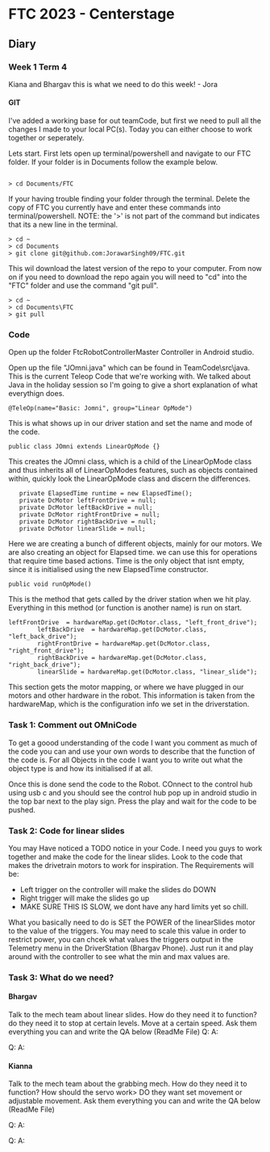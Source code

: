 # FTC 2023 - Centerstage

## Diary
### Week 1 Term 4
Kiana and Bhargav this is what we need to do this week! - Jora

#### GIT
I've added a working base for out teamCode, but first we need to pull all the changes I made to your local PC(s). Today you can either choose to work together or seperately.

Lets start.
First lets open up terminal/powershell and navigate to our FTC folder. If your folder is in Documents follow the example below.

```

> cd Documents/FTC

```
 If your having trouble finding your folder through the terminal. Delete the copy of FTC you currently have and enter these commands into terminal/powershell. NOTE: the '>' is not part of the command but indicates that its a new line in the terminal.

 ```
 > cd ~
 > cd Documents
 > git clone git@github.com:JorawarSingh09/FTC.git
 ```

 This wil download the latest version of the repo to your computer. From now on if you need to download the repo  again you will need to "cd" into the "FTC" folder and use the command "git pull".
 ```
 > cd ~
 > cd Documents\FTC
 > git pull
 ```

 ### Code
 Open up the folder FtcRobotControllerMaster Controller in Android studio. 

 Open up the file  "JOmni.java" which can be found in TeamCode\src\java.
 This is the current Teleop Code that we're working with. We talked about Java in the holiday session so I'm going to give a short explanation of what everythign does.

 ```
 @TeleOp(name="Basic: Jomni", group="Linear OpMode")
 ```
 This is what shows up in our driver station and set the name and mode of the code.

 ```
 public class JOmni extends LinearOpMode {}
 ```
 This creates the JOmni class, which is a child of the LinearOpMode class and thus inherits all of LinearOpModes features, such as objects contained within, quickly look the LinearOpMode class and discern the differences.

 ```
    private ElapsedTime runtime = new ElapsedTime();
    private DcMotor leftFrontDrive = null;
    private DcMotor leftBackDrive = null;
    private DcMotor rightFrontDrive = null;
    private DcMotor rightBackDrive = null;
    private DcMotor linearSlide = null;
 ```
Here we are creating a bunch of different objects, mainly for our motors. We are also creating an object for Elapsed time. we can use this for operations that require time based actions. Time is the only object that isnt empty, since it is initialised using the new ElapsedTime constructor. 

```
public void runOpMode()
```
This is the method that gets called by the driver station when we hit play. Everything in this method (or function is another name) is run on start.

```
leftFrontDrive  = hardwareMap.get(DcMotor.class, "left_front_drive");
        leftBackDrive  = hardwareMap.get(DcMotor.class, "left_back_drive");
        rightFrontDrive = hardwareMap.get(DcMotor.class, "right_front_drive");
        rightBackDrive = hardwareMap.get(DcMotor.class, "right_back_drive");
        linearSlide = hardwareMap.get(DcMotor.class, "linear_slide");
```
This section gets the motor mapping, or where we have plugged in our motors and other hardware in the robot. This information is taken from the hardwareMap, which is the configuration info we set in the driverstation.

### Task 1: Comment out OMniCode
To get a goood understanding of the code I want you comment as much of the code you can and use your own words to describe that the function of the code is. For all Objects in the code I want you to write out what the object type is and how its initialised if at all.

Once this is done send the code to the Robot. COnnect to the control hub using usb c and you should see the control hub pop up in android studio in the top bar next to the play sign. Press the play and wait for the code to be pushed.

### Task 2: Code for linear slides
You may Have noticed a TODO notice in your Code. I need you guys to work together and make the code for the linear slides. Look to the code that makes the drivetrain motors to work for inspiration.
The Requirements will be:
- Left trigger on the controller will make the slides do DOWN
- Right trigger will make the slides go up
- MAKE SURE THIS IS SLOW, we dont have any hard limits yet so chill.

What you basically need to do is SET the POWER of the linearSlides motor to the value of the triggers. You may need to scale this value in order to restrict power, you can chcek what values the triggers output in the Telemetry menu in the DriverStation (Bhargav Phone). Just run it and play around with the controller to see what the min and max values are. 


### Task 3: What do we need?
#### Bhargav
Talk to the mech team about linear slides. How do they need it to function? do they need it to stop at certain levels. Move at a certain speed. Ask them everything you can and write the QA below (ReadMe File)
Q:
A:

Q:
A:

#### Kianna
Talk to the mech team about the grabbing mech. How do they need it to function? How should the servo work> DO they want set movement or adjustable movement. Ask them everything you can and write the QA below (ReadMe File)

Q:
A:

Q:
A:
